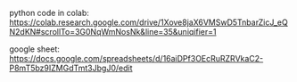 python code in colab:
https://colab.research.google.com/drive/1Xove8jaX6VMSwD5TnbarZicJ_eQN2dKN#scrollTo=3G0NqWmNosNk&line=35&uniqifier=1

google sheet:
https://docs.google.com/spreadsheets/d/16aiDPf3OEcRuRZRVkaC2-P8mT5bz9IZMGdTmt3JbgJ0/edit
